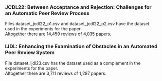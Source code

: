 ### JCDL22: Between Acceptance and Rejection: Challenges for an Automatic Peer Review Process
Files dataset_jcdl22_p1.csv and dataset_jcdl22_p2.csv have the dataset used in the experiments for the paper.<br />
Altogether there are 14,459 reviews of 4,035 papers.

### IJDL: Enhancing the Examination of Obstacles in an Automated Peer Review System
File dataset_ijdl23.csv has the dataset used as a complement in the experiments for the paper.<br />
Altogether there are 3,711 reviews of 1,297 papers.

